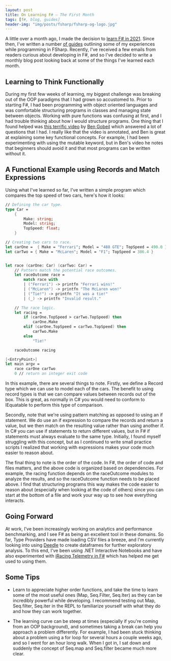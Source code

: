 ```yaml
---
layout: post
title: On Learning F# — The First Month
tags: [f#, blog, guides]
header-img: "img/posts/fsharp/fsharp-og-logo.jpg"
---
```


A little over a month ago, I made the decision to [learn F# in 2021](https://markjames.dev/2021-01-04-why-learning-fsharp-2021/). Since then, I've written a number [of guides](https://markjames.dev/tags/#f#) outlining some of my experiences while programming in FSharp. Recently, I've received a few emails from readers curious about developing in F#, and so I've decided to write a monthly blog post looking back at some of the things I've learned each month.  

## Learning to Think Functionally

During my first few weeks of learning, my biggest challenge was breaking out of the OOP paradigms that I had grown so accustomed to. Prior to starting F#, I had been programming with object oriented languages and was comfortable structuring programs in classes and managing state between objects. Working with pure functions was confusing at first, and I had trouble thinking about how I would structure programs. One thing that I found helped was [this terrific video](https://www.youtube.com/watch?v=SvOInBxPL30) by [Ben Gobeil](https://www.bengobeil.com/#about) which answered a lot of questions that I had. I really like that the video is annotated, and Ben is great at explaining some key functional concepts. For example, I had been experimenting with using the mutable keyword, but in Ben's video he notes that beginners should avoid it and that most programs can be written without it.

## A Functional Example using Records and Match Expressions

Using what I've learned so far, I've written a simple program which compares the top speed of two cars, here's how it looks:

```fsharp
// Defining the car type.
type Car =
    {
        Make: string;
        Model: string;
        TopSpeed: float;
    }

// Creating two cars to race.
let carOne =  { Make = "Ferrari"; Model = "488 GTE"; TopSpeed = 490.0 }
let carTwo = { Make = "McLaren"; Model = "F1"; TopSpeed = 386.4 }


let race (carOne: Car) (carTwo: Car) =
    // Pattern match the potential race outcomes.
    let raceOutcome race =
        match race with
        | ("Ferrari") -> printfn "Ferrari wins!"
        | ("McLaren") -> printfn "The McLaren won!"
        | ("Tie!") -> printfn "It was a tie!"
        | (_) -> printfn "Invalid result."

    // The race logic.
    let racing =
        if (carOne.TopSpeed > carTwo.TopSpeed) then
            carOne.Make
        elif (carOne.TopSpeed = carTwo.TopSpeed) then
            carTwo.Make
        else
            "Tie!"

    raceOutcome racing

[<EntryPoint>]
let main argv =
    race carOne carTwo
    0 // return an integer exit code
```
In this example, there are several things to note. Firstly, we define a Record type which we can use to model each of the cars. The benefit to using record types is that we can compare values between records out of the box. This is great, as normally in C# you would need to conform to IEquatable to perform this type of comparison. 

Secondly, note that we're using pattern matching as opposed to using an if statement. We do use an if expression to compare the records and return a value, but we then match on the resulting value rather than using another if. In C# you can use if statements to return different values, but in F# if statements must always evaluate to the same type. Initially, I found myself struggling with this concept, but as I continued to write small practice scripts I realized that working with expressions makes your code much easier to reason about.

The final thing to note is the order of the code. In F#, the order of code and files matters, and the above code is organized based on dependencies. For example, the racing function depends on the raceOutcome modules to analyze the results, and so the raceOutcome function needs to be placed above. I find that structuring programs this way makes the code easier to reason about (especially when looking at the code of others) since you can start at the bottom of a file and work your way up to see how everything interacts.

## Going Forward

At work, I've been increasingly working on analytics and performance benchmarking, and I see F# as being an excellent tool in these domains. So far, Type Providers have made loading CSV files a breeze, and I'm currently looking into using [Deedle](http://bluemountaincapital.github.io/Deedle/index.html) to create dataframes for further exploratory analysis. To this end, I've been using .NET Interactive Notebooks and have also experimented with [iRacing Telemetry in F#](/2021-02-09-iracing-telemetry-fsharp/) which has helped me get used to using them.

## Some Tips

* Learn to appreciate higher order functions, and take the time to learn some of the most useful ones (Map, Seq.Filter, Seq.Iter) as they can be incredibly powerful while developing. I recommend testing out Map, Seq.filter, Seq.iter in the REPL to familiarize yourself with what they do and how they can work together.

* The learning curve can be steep at times (especially if you're coming from an OOP background), and sometimes taking a break can help you approach a problem differently. For example, I had been stuck thinking about a problem using a for loop for several hours a couple weeks ago, and so I went for an hour long walk. When I got in, I sat down and suddenly the concept of Seq.map and Seq.filter became much more clear.
